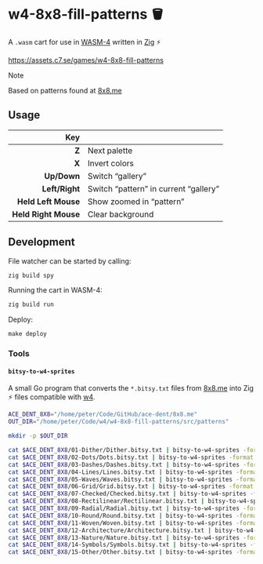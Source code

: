 # w4-8x8-fill-patterns :bucket:

A `.wasm` cart for use in [WASM-4](https://wasm4.org/) written
in [Zig](https://ziglang.org/) :zap:

<https://assets.c7.se/games/w4-8x8-fill-patterns>

> [!Note]
> Based on patterns found at [8x8.me](https://github.com/ace-dent/8x8.me/)

## Usage

| Key                  |                                        |
|---------------------:|----------------------------------------|
| **Z**                | Next palette
| **X**                | Invert colors
| **Up/Down**          | Switch “gallery”
| **Left/Right**       | Switch “pattern” in current “gallery”
| **Held Left Mouse**  | Show zoomed in “pattern”
| **Held Right Mouse** | Clear background

## Development

File watcher can be started by calling:
```sh
zig build spy
```

Running the cart in WASM-4:
```sh
zig build run
```

Deploy:
```
make deploy
```

### Tools

#### `bitsy-to-w4-sprites`

A small Go program that converts the `*.bitsy.txt` files from [8x8.me](https://8x8.me/)
into Zig :zap: files compatible with [w4](https://github.com/peterhellberg/w4).

```sh
ACE_DENT_8X8="/home/peter/Code/GitHub/ace-dent/8x8.me"
OUT_DIR="/home/peter/Code/w4/w4-8x8-fill-patterns/src/patterns"

mkdir -p $OUT_DIR

cat $ACE_DENT_8X8/01-Dither/Dither.bitsy.txt | bitsy-to-w4-sprites -format w4 > $OUT_DIR/Dither.zig
cat $ACE_DENT_8X8/02-Dots/Dots.bitsy.txt | bitsy-to-w4-sprites -format w4 > $OUT_DIR/Dots.zig
cat $ACE_DENT_8X8/03-Dashes/Dashes.bitsy.txt | bitsy-to-w4-sprites -format w4 > $OUT_DIR/Dashes.zig
cat $ACE_DENT_8X8/04-Lines/Lines.bitsy.txt | bitsy-to-w4-sprites -format w4 > $OUT_DIR/Lines.zig
cat $ACE_DENT_8X8/05-Waves/Waves.bitsy.txt | bitsy-to-w4-sprites -format w4 > $OUT_DIR/Waves.zig
cat $ACE_DENT_8X8/06-Grid/Grid.bitsy.txt | bitsy-to-w4-sprites -format w4 > $OUT_DIR/Grid.zig
cat $ACE_DENT_8X8/07-Checked/Checked.bitsy.txt | bitsy-to-w4-sprites -format w4 > $OUT_DIR/Checked.zig
cat $ACE_DENT_8X8/08-Rectilinear/Rectilinear.bitsy.txt | bitsy-to-w4-sprites -format w4 > $OUT_DIR/Rectilinear.zig
cat $ACE_DENT_8X8/09-Radial/Radial.bitsy.txt | bitsy-to-w4-sprites -format w4 > $OUT_DIR/Radial.zig
cat $ACE_DENT_8X8/10-Round/Round.bitsy.txt | bitsy-to-w4-sprites -format w4 > $OUT_DIR/Round.zig
cat $ACE_DENT_8X8/11-Woven/Woven.bitsy.txt | bitsy-to-w4-sprites -format w4 > $OUT_DIR/Woven.zig
cat $ACE_DENT_8X8/12-Architecture/Architecture.bitsy.txt | bitsy-to-w4-sprites -format w4 > $OUT_DIR/Architecture.zig
cat $ACE_DENT_8X8/13-Nature/Nature.bitsy.txt | bitsy-to-w4-sprites -format w4 > $OUT_DIR/Nature.zig
cat $ACE_DENT_8X8/14-Symbols/Symbols.bitsy.txt | bitsy-to-w4-sprites -format w4 > $OUT_DIR/Symbols.zig
cat $ACE_DENT_8X8/15-Other/Other.bitsy.txt | bitsy-to-w4-sprites -format w4 > $OUT_DIR/Other.zig
```
